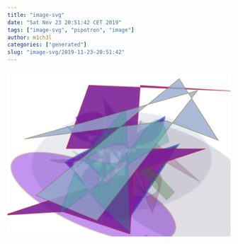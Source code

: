 ```yaml
---
title: "image-svg"
date: "Sat Nov 23 20:51:42 CET 2019"
tags: ["image-svg", "pipotron", "image"]
author: m1ch3l
categories: ["generated"]
slug: "image-svg/2019-11-23-20:51:42"
---
```


![](image.svg)
